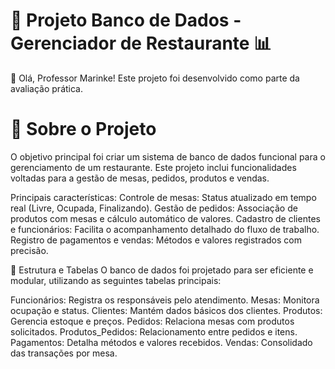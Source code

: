 # 🍴 Projeto Banco de Dados - Gerenciador de Restaurante 📊

👋 Olá, Professor Marinke!
Este projeto foi desenvolvido como parte da avaliação prática.

# 📖 Sobre o Projeto
O objetivo principal foi criar um sistema de banco de dados funcional para o gerenciamento de um restaurante. Este projeto inclui funcionalidades voltadas para a gestão de mesas, pedidos, produtos e vendas.

Principais características:
Controle de mesas: Status atualizado em tempo real (Livre, Ocupada, Finalizando).
Gestão de pedidos: Associação de produtos com mesas e cálculo automático de valores.
Cadastro de clientes e funcionários: Facilita o acompanhamento detalhado do fluxo de trabalho.
Registro de pagamentos e vendas: Métodos e valores registrados com precisão.

🔗 Estrutura e Tabelas
O banco de dados foi projetado para ser eficiente e modular, utilizando as seguintes tabelas principais:

Funcionários: Registra os responsáveis pelo atendimento.
Mesas: Monitora ocupação e status.
Clientes: Mantém dados básicos dos clientes.
Produtos: Gerencia estoque e preços.
Pedidos: Relaciona mesas com produtos solicitados.
Produtos_Pedidos: Relacionamento entre pedidos e itens.
Pagamentos: Detalha métodos e valores recebidos.
Vendas: Consolidado das transações por mesa.
